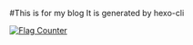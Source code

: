 #This is for my blog
It is generated by hexo-cli

<a href="http://info.flagcounter.com/43sX"><img src="http://s07.flagcounter.com/count2/43sX/bg_FFFFFF/txt_000000/border_CCCCCC/columns_6/maxflags_24/viewers_0/labels_1/pageviews_1/flags_0/percent_0/" alt="Flag Counter" border="0"></a>
